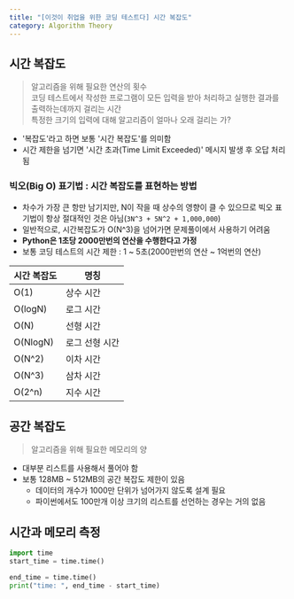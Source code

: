 ```yaml
---
title: "[이것이 취업을 위한 코딩 테스트다] 시간 복잡도"
category: Algorithm Theory
---
```


## 시간 복잡도
> 알고리즘을 위해 필요한 연산의 횟수<br>
> 코딩 테스트에서 작성한 프로그램이 모든 입력을 받아 처리하고 실행한 결과를 출력하는데까지 걸리는 시간<br>
> 특정한 크기의 입력에 대해 알고리즘이 얼마나 오래 걸리는 가?

- '복잡도'라고 하면 보통 '시간 복잡도'를 의미함
- 시간 제한을 넘기면 '시간 초과(Time Limit Exceeded)' 메시지 발생 후 오답 처리됨

### 빅오(Big O) 표기법 : 시간 복잡도를 표현하는 방법
  - 차수가 가장 큰 항만 남기지만, N이 작을 때 상수의 영향이 클 수 있으므로 빅오 표기법이 항상 절대적인 것은 아님(`3N^3 + 5N^2 + 1,000,000`)
  - 일반적으로, 시간복잡도가 O(N^3)을 넘어가면 문제풀이에서 사용하기 어려움
  - **Python은 1초당 2000만번의 연산을 수행한다고 가정**
  - 보통 코딩 테스트의 시간 제한 : 1 ~ 5초(2000만번의 연산 ~ 1억번의 연산)
  
  |시간 복잡도|명칭|
  |---|---|
  |O(1)|상수 시간|
  |O(logN)|로그 시간|
  |O(N)|선형 시간|
  |O(NlogN)|로그 선형 시간|
  |O(N^2)|이차 시간|
  |O(N^3)|삼차 시간|
  |O(2^n)|지수 시간|

## 공간 복잡도
> 알고리즘을 위해 필요한 메모리의 양

- 대부분 리스트를 사용해서 풀어야 함
- 보통 128MB ~ 512MB의 공간 복잡도 제한이 있음
    - 데이터의 개수가 1000만 단위가 넘어가지 않도록 설계 필요
    - 파이썬에서도 100만개 이상 크기의 리스트를 선언하는 경우는 거의 없음

## 시간과 메모리 측정
```python
import time
start_time = time.time()

end_time = time.time()
print("time: ", end_time - start_time)
```